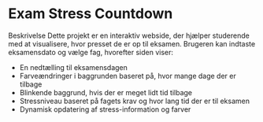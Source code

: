 # Exam Stress Countdown
Beskrivelse
Dette projekt er en interaktiv webside, der hjælper studerende med at visualisere, hvor presset de er op til eksamen. Brugeren kan indtaste eksamensdato og vælge fag, hvorefter siden viser:
- En nedtælling til eksamensdagen
- Farveændringer i baggrunden baseret på, hvor mange dage der er tilbage
- Blinkende baggrund, hvis der er meget lidt tid tilbage
- Stressniveau baseret på fagets krav og hvor lang tid der er til eksamen
- Dynamisk opdatering af stress-information og farver
